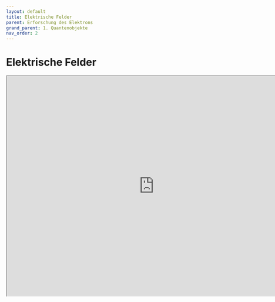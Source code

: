 ```yaml
---
layout: default
title: Elektrische Felder
parent: Erforschung des Elektrons
grand_parent: 1. Quantenobjekte
nav_order: 2
---
```


# Elektrische Felder
<iframe src="https://phet.colorado.edu/sims/html/charges-and-fields/latest/charges-and-fields_de.html" width="800" height="600" scrolling="no" allowfullscreen></iframe>
